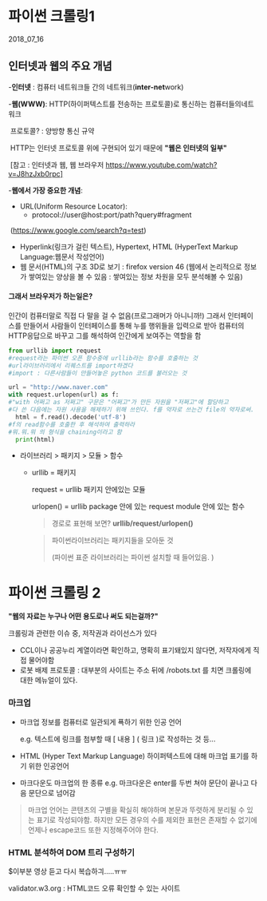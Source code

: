 # 파이썬 크롤링1

2018_07_16

## 인터넷과 웹의 주요 개념

-**인터넷** : 컴퓨터 네트워크들 간의 네트워크(**inter-net**work)

-**웹(WWW)**: HTTP(하이퍼텍스트를 전송하는 프로토콜)로 통신하는 컴퓨터들의네트워크 

​	프로토콜? : 양방향 통신 규약

​	HTTP는 인터넷 프로토콜 위에 구현되어 있기 때문에 **"웹은 인터넷의 일부"** 

​	[참고 : 인터넷과 웹, 웹 브라우저 https://www.youtube.com/watch?v=J8hzJxb0rpc]

-**웹에서 가장 중요한 개념**: 

- URL(Uniform Resource Locator):
  - protocol://user@host:port/path?query#fragment

​	      (https://www.google.com/search?q=test) 

- Hyperlink(링크가 걸린 텍스트), Hypertext, HTML (HyperText Markup Language:웹문서 작성언어)
- 웹 문서(HTML)의 구조 3D로 보기 : firefox version 46 (웹에서 논리적으로 정보가 쌓여있는 양상을 볼 수 있음 : 쌓여있는 정보 차원을 모두 분석해볼 수 있음) 

#### 그래서 브라우저가 하는일은?

인간이 컴퓨터말로 직접 다 말을 걸 수 없음(프로그래머가 아니니까!) 그래서 인터페이스를 만들어서 사람들이 인터페이스를 통해 누를 행위들을 입력으로 받아 컴퓨터의 HTTP응답으로 바꾸고 그를 해석하여 인간에게 보여주는 역할을 함

```python
from urllib import request 
#request라는 파이썬 오픈 함수중에 urllib라는 함수를 호출하는 것
#url라이브러리에서 리퀘스트를 import하겠다
#import : 다른사람들이 만들어놓은 python 코드를 불러오는 것

url = "http://www.naver.com"
with request.urlopen(url) as f:
#"with 어쩌고 as 저쩌고" 구문은 "어쩌고"가 만든 자원을 "저쩌고"에 할당하고
#다 쓴 다음에는 자원 사용을 해제하기 위해 쓰인다. f를 약자로 쓰는건 file의 약자로써.
  html = f.read().decode('utf-8')
#f의 read함수를 호출한 후 해석하여 출력하라
#뭐.뭐.뭐 의 형식을 chaining이라고 함 
  print(html)
```

- 라이브러리 > 패키지 >  모듈 > 함수

  - urllib = 패키지

    request = urllib 패키지 안에있는 모듈

    urlopen() = urllib package 안에 있는 request module 안에 있는 함수

    > 경로로 표현해 보면? **urllib/request/urlopen()** 

    > 파이썬라이브러리는 패키지들을 모아둔 것 
    >
    > (파이썬 표준 라이브러리는 파이썬 설치할 때 들어있음. )
# 파이썬 크롤링 2

**"웹의 자료는 누구나 어떤 용도로나 써도 되는걸까?"**

크롤링과 관련한 이슈 중, 저작권과 라이선스가 있다 

- CCL이나 공공누리 계열이라면 확인하고, 명확히 표기돼있지 않다면, 저작자에게 직접 물어야함
- 로봇 배제 프로토콜 : 대부분의 사이트는 주소 뒤에 /robots.txt  를 치면 크롤링에 대한 메뉴얼이 있다.

### 마크업

- 마크업 정보를 컴퓨터로 일관되게 푝하기 위한 인공 언어 

  e.g. 텍스트에 링크를 첨부할 때 [ 내용 ] ( 링크 )로 작성하는 것 등...

- HTML (Hyper Text Markup Language) 하이퍼텍스트에 대해 마크업 표기를 하기 위한 인공언어

- 마크다운도 마크업의 한 종류 e.g. 마크다운은 enter를 두번 쳐야 문단이 끝나고 다음 문단으로 넘어감 

>  마크업 언어는 콘텐츠의 구별을 확실히 해야하며 본문과 뚜렷하게 분리될 수 있는 표기로  작성되야함. 하지만 모든 경우의 수를 제외한 표현은 존재할 수 없기에 언제나 escape코드 또한 지정해주어야 한다.

### HTML 분석하여 DOM 트리 구성하기

$이부분 영상 듣고 다시 복습하긔.....ㅠㅠ

validator.w3.org : HTML코드 오류 확인할 수 있는 사이트 

